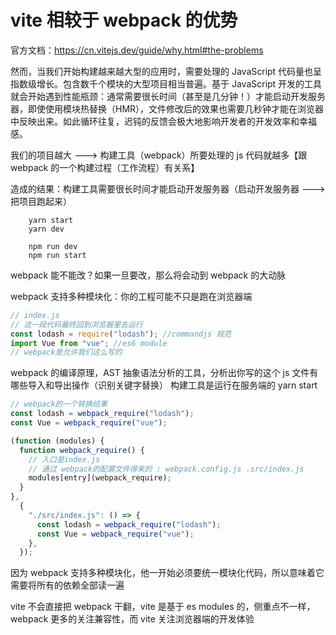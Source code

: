 # vite 相较于 webpack 的优势

官方文档：https://cn.vitejs.dev/guide/why.html#the-problems

然而，当我们开始构建越来越大型的应用时，需要处理的 JavaScript 代码量也呈指数级增长。包含数千个模块的大型项目相当普遍。基于 JavaScript 开发的工具就会开始遇到性能瓶颈：通常需要很长时间（甚至是几分钟！）才能启动开发服务器，即使使用模块热替换（HMR），文件修改后的效果也需要几秒钟才能在浏览器中反映出来。如此循环往复，迟钝的反馈会极大地影响开发者的开发效率和幸福感。

我们的项目越大 ---> 构建工具（webpack）所要处理的 js 代码就越多【跟 webpack 的一个构建过程（工作流程）有关系】

造成的结果：构建工具需要很长时间才能启动开发服务器（启动开发服务器 ---> 把项目跑起来）

```
    yarn start
    yarn dev

    npm run dev
    npm run start
```

webpack 能不能改？如果一旦要改，那么将会动到 webpack 的大动脉

webpack 支持多种模块化：你的工程可能不只是跑在浏览器端

```js
// index.js
// 这一段代码最终回到浏览器里去运行
const lodash = require("lodash"); //commandjs 规范
import Vue from "vue"; //es6 module
// webpack是允许我们这么写的
```

webpack 的编译原理，AST 抽象语法分析的工具，分析出你写的这个 js 文件有哪些导入和导出操作（识别关键字替换）
构建工具是运行在服务端的
yarn start

```js
// webpack的一个转换结果
const lodash = webpack_require("lodash");
const Vue = webpack_require("vue");

(function (modules) {
  function webpack_require() {
    // 入口是index.js
    // 通过 webpack的配置文件得来的 : webpack.config.js .src/index.js
    modules[entry](webpack_require);
  }
},
  {
    "./src/index.js": () => {
      const lodash = webpack_require("lodash");
      const Vue = webpack_require("vue");
    },
  });
```

因为 webpack 支持多种模块化，他一开始必须要统一模块化代码，所以意味着它需要将所有的依赖全部读一遍

vite 不会直接把 webpack 干翻，vite 是基于 es modules 的，侧重点不一样，webpack 更多的关注兼容性，而 vite 关注浏览器端的开发体验
